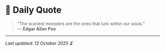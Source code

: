 # 📜 Daily Quote

> "The scariest monsters are the ones that lurk within our souls."  
> — **Edgar Allan Poe**

---

_Last updated: 13 October 2025 ⏳_
